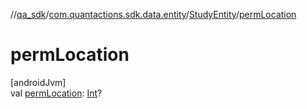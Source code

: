 //[qa_sdk](../../../index.md)/[com.quantactions.sdk.data.entity](../index.md)/[StudyEntity](index.md)/[permLocation](perm-location.md)

# permLocation

[androidJvm]\
val [permLocation](perm-location.md): [Int](https://kotlinlang.org/api/latest/jvm/stdlib/kotlin/-int/index.html)?
